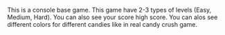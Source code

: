 This is a console base game. This game have 2-3 types of levels (Easy, Medium, Hard). You can also see your score high score. You can alos see different colors for different
candies like in real candy crush game.
